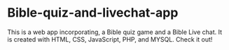 # Bible-quiz-and-livechat-app
This is a web app incorporating, a Bible quiz game and a Bible Live chat. It is created with HTML, CSS, JavaScript, PHP, and MYSQL. Check it out!
